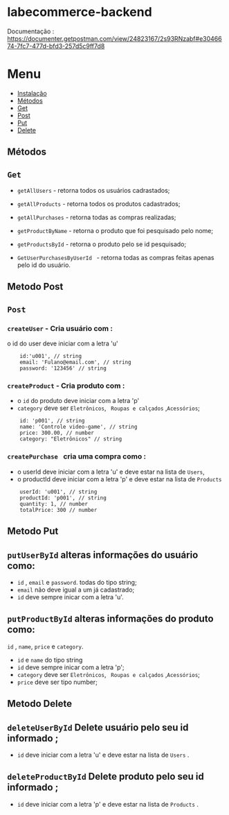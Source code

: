 # labecommerce-backend

Documentação : https://documenter.getpostman.com/view/24823167/2s93RNzabf#e3046674-7fc7-477d-bfd3-257d5c9ff7d8

<a id="ancora"></a>

# <b> Menu </b>
- [Instalação](#)
- [Métodos](#)
- [Get](#get)
- [Post](#post)
- [Put](#put)
- [Delete](#delete)

<a id="get"></a>

## Métodos

## `Get`

- `getAllUsers` - retorna todos os usuários cadrastados;
- `getAllProducts` - retorna todos os produtos cadastrados;
- `getAllPurchases` - retorna todas as compras realizadas;
- `getProductByName` - retorna o produto que foi pesquisado pelo nome;
   
- `getProductsById` - retorna o produto pelo se id pesquisado;
- `GetUserPurchasesByUserId ` - retorna todas as compras feitas apenas pelo id do usuário.
<a id="post"></a>

## Metodo Post

## `Post`

### `createUser` - Cria usuário com :
 o id do user deve iniciar com a letra 'u'
```
    id:'u001', // string
    email: 'Fulano@email.com', // string
    password: '123456' // string
```

### `createProduct` - Cria produto com :
- o `id` do produto deve iniciar com a letra 'p'
- `category` deve ser  `Eletrônicos`, ` Roupas e calçados` ,`Acessórios`; 
```
    id: 'p001', // string
    name: 'Controle video-game', // string
    price: 300.00, // number
    category: "Eletrônicos" // string
```
### `createPurchase ` cria uma compra como :  
 - o userId deve iniciar com a letra 'u' e deve estar na lista de `Users`,
 - o productId deve iniciar com a letra 'p' e deve estar na lista de `Products`
``` 
    userId: 'u001', // string
    productId: 'p001', // string
    quantity: 1, // number
    totalPrice: 300 // number
``` 

<a id="Put"></a>

## Metodo Put


## `putUserById`  alteras informações do usuário como: 
- `id` , `email` e `password`. todas do tipo string;
- `email` não deve igual a um já cadastrado;
- `id` deve sempre inicar com a letra 'u'.


## `putProductById`  alteras informações do produto como: 
`id` , `name`, `price` e `category`.
- `id` e `name` do tipo string
- `id` deve sempre inicar com a letra 'p';
- `category` deve ser  `Eletrônicos`, ` Roupas e calçados` ,`Acessórios`; 
- `price` deve ser tipo number;

<a id="Delete"></a>

## Metodo Delete 


## `deleteUserById` Delete usuário pelo seu id informado ;
 - `id` deve iniciar com a letra 'u' e deve estar na lista de `Users` .

 ## `deleteProductById` Delete produto pelo seu id informado ;
 - `id` deve iniciar com a letra 'p' e deve estar na lista de `Products` .


